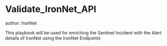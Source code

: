 # Validate_IronNet_API
author: IronNet

This playbook will be used for enriching the Sentinel Incident with the Alert details of IronNet using the IronNet Endpoints